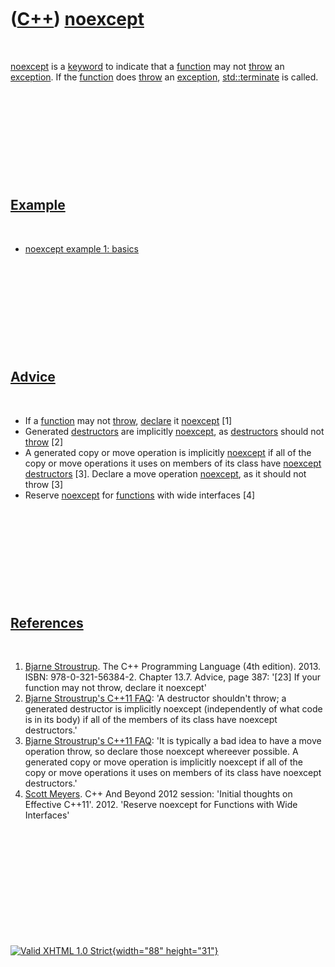



 

 

 

 

 

([C++](Cpp.htm)) [noexcept](CppNoexcept.htm)
============================================

 

[noexcept](CppNoexcept.htm) is a [keyword](CppKeyword.htm) to indicate
that a [function](CppFunction.htm) may not [throw](CppThrow.htm) an
[exception](CppException.htm). If the [function](CppFunction.htm) does
[throw](CppThrow.htm) an [exception](CppException.htm),
[std::terminate](CppTerminate.htm) is called.

 

 

 

 

 

[Example](CppExample.htm)
-------------------------

 

-   [noexcept example 1: basics](CppNoexceptExample1.htm)

 

 

 

 

 

[Advice](CppAdvice.htm)
-----------------------

 

-   If a [function](CppFunction.htm) may not [throw](CppThrow.htm),
    [declare](CppDeclaration.htm) it [noexcept](CppNoexcept.htm) \[1\]
-   Generated [destructors](CppDestructor.htm) are implicitly
    [noexcept](CppNoexcept.htm), as [destructors](CppDestructor.htm)
    should not [throw](CppThrow.htm) \[2\]
-   A generated copy or move operation is implicitly
    [noexcept](CppNoexcept.htm) if all of the copy or move operations it
    uses on members of its class have [noexcept](CppNoexcept.htm)
    [destructors](CppDestructor.htm) \[3\]. Declare a move operation
    [noexcept](CppNoexcept.htm), as it should not throw \[3\]
-   Reserve [noexcept](CppNoexcept.htm) for [functions](CppFunction.htm)
    with wide interfaces \[4\]

 

 

 

 

 

[References](CppReferences.htm)
-------------------------------

 

1.  [Bjarne Stroustrup](CppBjarneStroustrup.htm). The C++ Programming
    Language (4th edition). 2013. ISBN: 978-0-321-56384-2. Chapter 13.7.
    Advice, page 387: '\[23\] If your function may not throw, declare it
    noexcept'
2.  [Bjarne Stroustrup's C++11
    FAQ](http://www.stroustrup.com/C++11FAQ.html#noexcept): 'A
    destructor shouldn't throw; a generated destructor is implicitly
    noexcept (independently of what code is in its body) if all of the
    members of its class have noexcept destructors.'
3.  [Bjarne Stroustrup's C++11
    FAQ](http://www.stroustrup.com/C++11FAQ.html#noexcept): 'It is
    typically a bad idea to have a move operation throw, so declare
    those noexcept whereever possible. A generated copy or move
    operation is implicitly noexcept if all of the copy or move
    operations it uses on members of its class have noexcept
    destructors.'
4.  [Scott Meyers](CppScottMeyers.htm). C++ And Beyond 2012 session:
    'Initial thoughts on Effective C++11'. 2012. 'Reserve noexcept for
    Functions with Wide Interfaces'

 

 

 

 

 





 

[![Valid XHTML 1.0 Strict](valid-xhtml10.png){width="88"
height="31"}](http://validator.w3.org/check?uri=referer)
